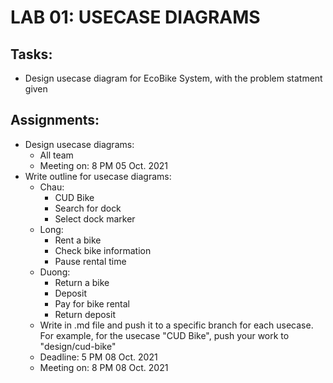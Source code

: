 # LAB 01: USECASE DIAGRAMS
## Tasks:
- Design usecase diagram for EcoBike System, with the problem statment given

## Assignments:
- Design usecase diagrams: 
  - All team
  - Meeting on: 8 PM 05 Oct. 2021
- Write outline for usecase diagrams:
  - Chau: 
    - CUD Bike
    - Search for dock
    - Select dock marker 
  - Long:
    - Rent a bike
    - Check bike information
    - Pause rental time
  - Duong:
    - Return a bike
    - Deposit
    - Pay for bike rental
    - Return deposit
  - Write in .md file and push it to a specific branch for each usecase. For example, for the usecase "CUD Bike", push your work to "design/cud-bike"
  - Deadline: 5 PM 08 Oct. 2021
  - Meeting on: 8 PM 08 Oct. 2021